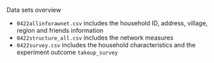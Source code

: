 Data sets overview
- `0422allinforawnet.csv` includes the household ID, address, village, region and friends information
- `0422structure_all.csv` includes the network measures
- `0422survey.csv` includes the household characteristics and the experiment outcome `takeup_survey`
